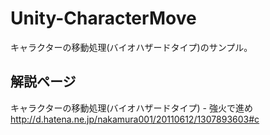 Unity-CharacterMove
===================
キャラクターの移動処理(バイオハザードタイプ)のサンプル。

## 解説ページ
キャラクターの移動処理(バイオハザードタイプ) - 強火で進め
http://d.hatena.ne.jp/nakamura001/20110612/1307893603#c